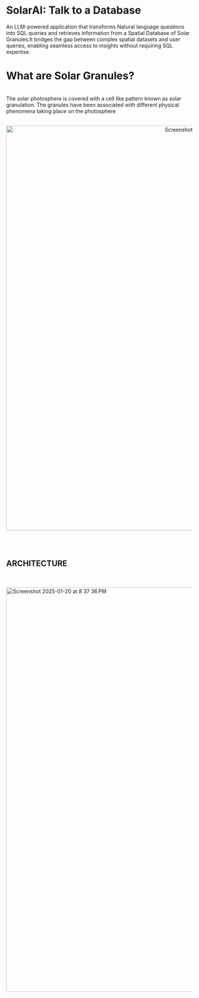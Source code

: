 # SolarAI: Talk to a Database
An LLM-powered application that transforms Natural language questions into SQL queries and retrieves information from a Spatial Database of Solar Granules.It bridges the gap between complex spatial datasets and user queries, enabling seamless access to insights without requiring SQL expertise.

# What are Solar Granules?
<br/>
The solar photosphere is covered with a cell like pattern known as solar granulation. The granules have been associated with different physical phenomena taking place on the photosphere
<br/>
<br/>
<p align="center">
<img width="1093" alt="Screenshot 2025-01-20 at 8 37 36 PM" src="https://github.com/user-attachments/assets/1443accb-5a6a-41f8-92f6-7050422bda46" />
</p>


<br/>
<br/>

## **ARCHITECTURE**
<br/>
<br/>
<img width="1093" alt="Screenshot 2025-01-20 at 8 37 36 PM" src="https://github.com/user-attachments/assets/a8777c20-4ae5-496c-bec4-e1596513f155" />



